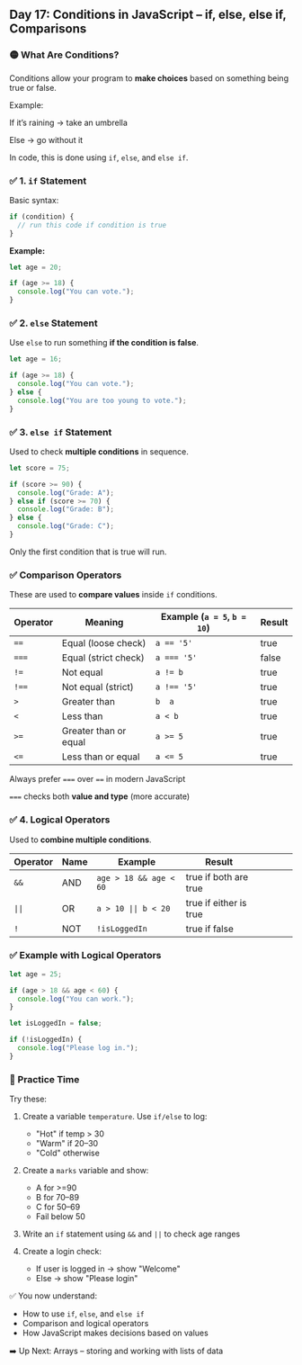 <article class="day-block">

## Day 17: Conditions in JavaScript – if, else, else if, Comparisons


### 🟡 What Are Conditions?

Conditions allow your program to **make choices** based on something being true or false.

 Example:

 If it’s raining → take an umbrella

 Else → go without it

In code, this is done using `if`, `else`, and `else if`.

<div class="section-break"></div>

### ✅ 1. `if` Statement

Basic syntax:

```js
if (condition) {
  // run this code if condition is true
}
```

**Example:**

```js
let age = 20;

if (age >= 18) {
  console.log("You can vote.");
}
```

<div class="section-break"></div>

### ✅ 2. `else` Statement

Use `else` to run something **if the condition is false**.

```js
let age = 16;

if (age >= 18) {
  console.log("You can vote.");
} else {
  console.log("You are too young to vote.");
}
```

<div class="section-break"></div>

### ✅ 3. `else if` Statement

Used to check **multiple conditions** in sequence.

```js
let score = 75;

if (score >= 90) {
  console.log("Grade: A");
} else if (score >= 70) {
  console.log("Grade: B");
} else {
  console.log("Grade: C");
}
```

 Only the first condition that is true will run.

<div class="section-break"></div>

### ✅ Comparison Operators

These are used to **compare values** inside `if` conditions.

| Operator | Meaning               | Example (`a = 5`, `b = 10`) | Result |
| -------- | --------------------- | --------------------------- | ------ |
| `==`     | Equal (loose check)   | `a == '5'`                  | true   |
| `===`    | Equal (strict check)  | `a === '5'`                 | false  |
| `!=`     | Not equal             | `a != b`                    | true   |
| `!==`    | Not equal (strict)    | `a !== '5'`                 | true   |
| `>`      | Greater than          | `b  a`                     | true   |
| `<`      | Less than             | `a < b`                     | true   |
| `>=`     | Greater than or equal | `a >= 5`                    | true   |
| `<=`     | Less than or equal    | `a <= 5`                    | true   |

 Always prefer `===` over `==` in modern JavaScript

 `===` checks both **value and type** (more accurate)

<div class="section-break"></div>

### ✅ 4. Logical Operators

Used to **combine multiple conditions**.

| Operator | Name | Example                | Result                |          |   |          |                        |
| -------- | ---- | ---------------------- | --------------------- | -------- | - | -------- | ---------------------- |
| `&&`     | AND  | `age > 18 && age < 60` | true if both are true |          |   |          |                        |
| `\|\|`    | OR                    | `a > 10 \|\| b < 20` | true if either is true |
| `!`      | NOT  | `!isLoggedIn`          | true if false         |          |   |          |                        |

<div class="section-break"></div>

### ✅ Example with Logical Operators

```js
let age = 25;

if (age > 18 && age < 60) {
  console.log("You can work.");
}
```

```js
let isLoggedIn = false;

if (!isLoggedIn) {
  console.log("Please log in.");
}
```

<div class="section-break"></div>

<div class="practice">

### 🔸 Practice Time

Try these:

1. Create a variable `temperature`. Use `if/else` to log:

   * "Hot" if temp > 30
   * "Warm" if 20–30
   * "Cold" otherwise
2. Create a `marks` variable and show:

   * A for >=90
   * B for 70–89
   * C for 50–69
   * Fail below 50
3. Write an `if` statement using `&&` and `||` to check age ranges
4. Create a login check:

   * If user is logged in → show "Welcome"
   * Else → show "Please login"

</div>

<div class="section-break"></div>

✅ You now understand:

* How to use `if`, `else`, and `else if`
* Comparison and logical operators
* How JavaScript makes decisions based on values

➡️ Up Next: Arrays – storing and working with lists of data

</article>
